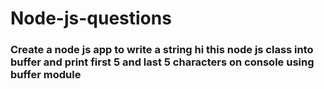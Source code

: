 # Node-js-questions

### Create a node js app to write a string hi this node js class into buffer and print first 5 and last 5 characters on console using buffer module 
